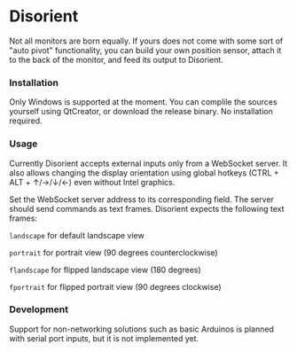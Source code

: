 # Disorient
Not all monitors are born equally. If yours does not come with some sort of "auto pivot" functionality, you can build your own position sensor, attach it to the back of the monitor, and feed its output to Disorient.

### Installation
Only Windows is supported at the moment. You can complile the sources yourself using QtCreator, or download the release binary. No installation required.

### Usage
Currently Disorient accepts external inputs only from a WebSocket server. It also allows changing the display orientation using global hotkeys (CTRL + ALT + ↑/→/↓/←) even without Intel graphics. 

Set the WebSocket server address to its corresponding field. The server should send commands as text frames. Disorient expects the following text frames:

`landscape` for default landscape view

`portrait` for portrait view (90 degrees counterclockwise)

`flandscape` for flipped landscape view (180 degrees)

`fportrait` for flipped portrait view (90 degrees clockwise)

### Development
Support for non-networking solutions such as basic Arduinos is planned with serial port inputs, but it is not implemented yet.


